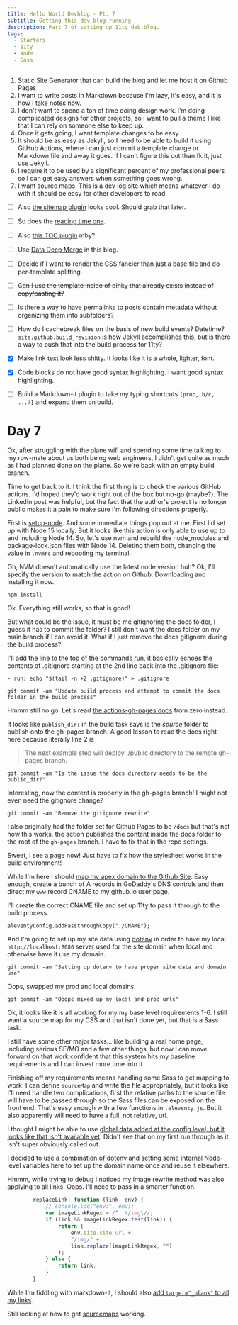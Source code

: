 ```yaml
---
title: Hello World Devblog - Pt. 7
subtitle: Getting this dev blog running
description: Part 7 of setting up 11ty deb blog.
tags:
  - Starters
  - 11ty
  - Node
  - Sass
---
```



1. Static Site Generator that can build the blog and let me host it on Github Pages
2. I want to write posts in Markdown because I'm lazy, it's easy, and it is how I take notes now.
3. I don't want to spend a ton of time doing design work. I'm doing complicated designs for other projects, so I want to pull a theme I like that I can rely on someone else to keep up.
4. Once it gets going, I want template changes to be easy.
5. It should be as easy as Jekyll, so I need to be able to build it using GitHub Actions, where I can just commit a template change or Markdown file and away it goes. If I can't figure this out than fk it, just use Jekyll.
6. I require it to be used by a significant percent of my professional peers so I can get easy answers when something goes wrong.
7. I want source maps. This is a dev log site which means whatever I do with it should be easy for other developers to read.

- [ ] Also [the sitemap plugin](https://www.npmjs.com/package/@quasibit/eleventy-plugin-sitemap) looks cool. Should grab that later.

- [ ] So does the [reading time one](https://www.npmjs.com/package/eleventy-plugin-reading-time).

- [ ] Also [this TOC plugin](https://github.com/jdsteinbach/eleventy-plugin-toc/blob/master/src/BuildTOC.js) mby?

- [ ] Use [Data Deep Merge](https://www.11ty.dev/docs/data-deep-merge/) in this blog.

- [ ] Decide if I want to render the CSS fancier than just a base file and do per-template splitting.

<s>

- [ ] Can I use the template inside of dinky that already exists instead of copy/pasting it?

</s>

- [ ] Is there a way to have permalinks to posts contain metadata without organizing them into subfolders?

- [ ] How do I cachebreak files on the basis of new build events? Datetime? `site.github.build_revision` is how Jekyll accomplishes this, but is there a way to push that into the build process for 11ty?

- [x] Make link text look less shitty. It looks like it is a whole, lighter, font.

- [x] Code blocks do not have good syntax highlighting. I want good syntax highlighting.

- [ ] Build a Markdown-it plugin to take my typing shortcuts `[prob, b/c, ...?]` and expand them on build.

# Day 7

Ok, after struggling with the plane wifi and spending some time talking to my row-mate about us both being web engineers, I didn't get quite as much as I had planned done on the plane. So we're back with an empty build branch.

Time to get back to it. I think the first thing is to check the various GitHub actions. I'd hoped they'd work right out of the box but no-go (maybe?). The LinkedIn post was helpful, but the fact that the author's project is no longer public makes it a pain to make sure I'm following directions properly.

First is [setup-node](https://github.com/actions/setup-node). And some immediate things pop out at me. First I'd set up with Node 15 locally. But it looks like this action is only able to use up to and including Node 14. So, let's use nvm and rebuild the node_modules and package-lock.json files with Node 14. Deleting them both, changing the value in `.nvmrc` and rebooting my terminal.

Oh, NVM doesn't automatically use the latest node version huh? Ok, I'll specify the version to match the action on Github. Downloading and installing it now.

`npm install`

Ok. Everything still works, so that is good!

But what could be the issue, it must be me gitignoring the docs folder, I guess it has to commit the folder? I still don't want the docs folder on my main branch if I can avoid it. What if I just remove the docs gitignore during the build process?

I'll add the line to the top of the commands run, it basically echoes the contents of .gitignore starting at the 2nd line back into the .gitignore file:

`- run: echo "$(tail -n +2 .gitignore)" > .gitignore`

`git commit -am "Update build process and attempt to commit the docs folder in the build process"`

Hmmm still no go. Let's read [the actions-gh-pages docs](https://github.com/peaceiris/actions-gh-pages#github-actions-for-github-pages) from zero instead.

It looks like `publish_dir:` in the build task says is the *source* folder to publish onto the gh-pages branch. A good lesson to read the docs right here because literally line 2 is

> The next example step will deploy ./public directory to the remote gh-pages branch.

`git commit -am "Is the issue the docs directory needs to be the public_dir?"`

Interesting, now the content is properly in the gh-pages branch! I might not even need the gitignore change?

`git commit -am "Remove the gitignore rewrite"`

I also originally had the folder set for Github Pages to be `/docs` but that's not how this works, the action publishes the content inside the docs folder to the root of the `gh-pages` branch. I have to fix that in the repo settings.

Sweet, I see a page now! Just have to fix how the stylesheet works in the build environment!

While I'm here I should [map my apex domain to the Github Site](https://docs.github.com/en/pages/configuring-a-custom-domain-for-your-github-pages-site/managing-a-custom-domain-for-your-github-pages-site). Easy enough, create a bunch of A records in GoDaddy's DNS controls and then direct my `www` record CNAME to my github.io user page.

I'll create the correct CNAME file and set up 11ty to pass it through to the build process.

`eleventyConfig.addPassthroughCopy("./CNAME");`

And I'm going to set up my site data using [dotenv](https://www.npmjs.com/package/dotenv) in order to have my local `http://localhost:8080` server used for the site domain when local and otherwise have it use my domain.

`git commit -am "Setting up dotenv to have proper site data and domain use"`

Oops, swapped my prod and local domains.

`git commit -am "Ooops mixed up my local and prod urls"`

Ok, it looks like it is all working for my my base level requirements 1-6. I still want a source map for my CSS and that isn't done yet, but that is a Sass task.

I still have some other major tasks... like building a real home page, including serious SE/MO and a few other things, but now I can move forward on that work confident that this system hits my baseline requirements and I can invest more time into it.

Finishing off my requirements means handling some Sass to get mapping to work. I can define `sourceMap` and write the file appropriately, but it looks like I'll need handle two complications, first the relative paths to the source file will have to be passed through so the Sass files can be exposed on the front end. That's easy enough with a few functions in `.eleventy.js`. But it also apparently will need to have a full, not relative, url.

I thought I might be able to use [global data added at the config level, but it looks like that isn't available yet](https://www.11ty.dev/docs/data-global-custom/). Didn't see that on my first run through as it isn't super obviously called out.

I decided to use a combination of dotenv and setting some internal Node-level variables here to set up the domain name once and reuse it elsewhere.

Hmmm, while trying to debug I noticed my image rewrite method was also applying to all links. Oops. I'll need to pass in a smarter function.

```javascript
		replaceLink: function (link, env) {
			// console.log("env:", env);
			var imageLinkRegex = /^..\/img\//;
			if (link && imageLinkRegex.test(link)) {
				return (
					env.site.site_url +
					"/img/" +
					link.replace(imageLinkRegex, "")
				);
			} else {
				return link;
			}
		}
```

While I'm fiddling with markdown-it, I should also [add `target="_blank"` to all my links](https://github.com/markdown-it/markdown-it/blob/master/docs/architecture.md#renderer).

Still looking at how to get [sourcemaps](https://developer.mozilla.org/en-US/docs/Tools/Debugger/How_to/Use_a_source_map) working.
